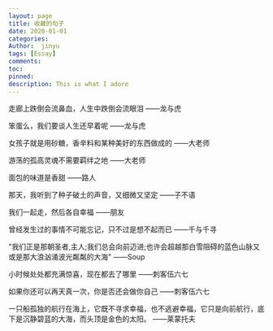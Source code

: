 ```yaml
---
layout: page
title: 收藏的句子
date: 2020-01-01
categories: 
Author:  jinyu
tags: [Essay]
comments: 
toc: 
pinned: 
description: This is what I adore
---
```


走廊上跌倒会流鼻血，人生中跌倒会流眼泪 ——龙与虎

笨蛋么，我们要谈人生还早着呢 ——龙与虎

<!-- more -->

女孩子就是用砂糖，香辛料和某种美好的东西做成的 ——大老师


游荡的孤高灵魂不需要羁绊之地 ——大老师


面包的味道是香甜 ——路人

那天，我听到了种子破土的声音，又细微又坚定 ——子不语

我们一起走，然后各自幸福 ——朋友

曾经发生过的事情不可能忘记，只不过是想不起而已 ——千与千寻

"我们正是那朝圣者,主人;我们总会向前迈进;也许会超越那白雪阻碍的蓝色山脉又或是那大浪汹涌波光粼粼的大海" ——Soup

小时候处处都充满惊喜，现在都去了哪里 ——刺客伍六七

如果你还可以再天真一次，你是否还会做你自己 ——刺客伍六七

一只船孤独的航行在海上，它既不寻求幸福，也不逃避幸福，它只是向前航行，底下是沉静碧蓝的大海，而头顶是金色的太阳。 ——莱蒙托夫

